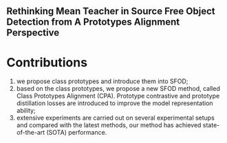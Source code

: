 ## Rethinking Mean Teacher in Source Free Object Detection from A Prototypes Alignment Perspective
# Contributions
1) we propose class prototypes and introduce them into SFOD;
2) based on the class prototypes, we propose a new SFOD method, called Class Prototypes Alignment (CPA). Prototype contrastive and prototype distillation losses are introduced to improve the model representation ability;
3) extensive experiments are carried out on several experimental setups and compared with the latest methods, our method has achieved state-of-the-art (SOTA) performance.
